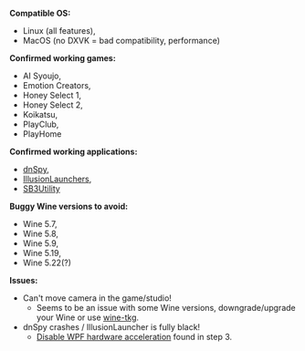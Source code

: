 **Compatible OS:**
* Linux (all features),
* MacOS (no DXVK = bad compatibility, performance)

**Confirmed working games:**
* AI Syoujo,
* Emotion Creators,
* Honey Select 1,
* Honey Select 2,
* Koikatsu, 
* PlayClub,
* PlayHome

**Confirmed working applications:**
* [dnSpy](https://github.com/dnSpy/dnSpy),
* [IllusionLaunchers](https://github.com/IllusionMods/IllusionLaunchers),
* [SB3Utility](https://github.com/enimaroah/SB3Utility)

**Buggy Wine versions to avoid:**
* Wine 5.7,
* Wine 5.8,
* Wine 5.9,
* Wine 5.19,
* Wine 5.22(?)

**Issues:**
* Can't move camera in the game/studio!
  * Seems to be an issue with some Wine versions, downgrade/upgrade your Wine or use [wine-tkg](https://github.com/Mantas-2155X/illusion-wine-guide/blob/master/parts/packages.md).
* dnSpy crashes / IllusionLauncher is fully black!
  * [Disable WPF hardware acceleration](https://github.com/Mantas-2155X/illusion-wine-guide/blob/master/parts/setup-wineprefix.md) found in step 3.
